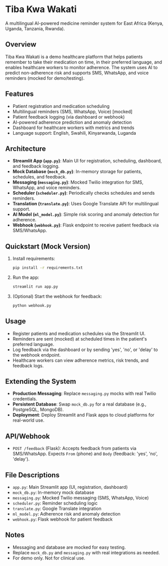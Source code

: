 # Tiba Kwa Wakati

A multilingual AI-powered medicine reminder system for East Africa (Kenya, Uganda, Tanzania, Rwanda).

## Overview
Tiba Kwa Wakati is a demo healthcare platform that helps patients remember to take their medication on time, in their preferred language, and enables healthcare workers to monitor adherence. The system uses AI to predict non-adherence risk and supports SMS, WhatsApp, and voice reminders (mocked for demo/testing).

## Features
- Patient registration and medication scheduling
- Multilingual reminders (SMS, WhatsApp, Voice) [mocked]
- Patient feedback logging (via dashboard or webhook)
- AI-powered adherence prediction and anomaly detection
- Dashboard for healthcare workers with metrics and trends
- Language support: English, Swahili, Kinyarwanda, Luganda

## Architecture
- **Streamlit App (`app.py`)**: Main UI for registration, scheduling, dashboard, and feedback logging.
- **Mock Database (`mock_db.py`)**: In-memory storage for patients, schedules, and feedback.
- **Messaging (`messaging.py`)**: Mocked Twilio integration for SMS, WhatsApp, and voice reminders.
- **Scheduler (`scheduler.py`)**: Periodically checks schedules and sends reminders.
- **Translation (`translate.py`)**: Uses Google Translate API for multilingual support.
- **AI Model (`ml_model.py`)**: Simple risk scoring and anomaly detection for adherence.
- **Webhook (`webhook.py`)**: Flask endpoint to receive patient feedback via SMS/WhatsApp.

## Quickstart (Mock Version)
1. Install requirements:
   ```bash
   pip install -r requirements.txt
   ```
2. Run the app:
   ```bash
   streamlit run app.py
   ```
3. (Optional) Start the webhook for feedback:
   ```bash
   python webhook.py
   ```

## Usage
- Register patients and medication schedules via the Streamlit UI.
- Reminders are sent (mocked) at scheduled times in the patient's preferred language.
- Log feedback via the dashboard or by sending 'yes', 'no', or 'delay' to the webhook endpoint.
- Healthcare workers can view adherence metrics, risk trends, and feedback logs.

## Extending the System
- **Production Messaging**: Replace `messaging.py` mocks with real Twilio credentials.
- **Persistent Database**: Swap `mock_db.py` for a real database (e.g., PostgreSQL, MongoDB).
- **Deployment**: Deploy Streamlit and Flask apps to cloud platforms for real-world use.

## API/Webhook
- `POST /feedback` (Flask): Accepts feedback from patients via SMS/WhatsApp. Expects `From` (phone) and `Body` (feedback: 'yes', 'no', 'delay').

## File Descriptions
- `app.py`: Main Streamlit app (UI, registration, dashboard)
- `mock_db.py`: In-memory mock database
- `messaging.py`: Mocked Twilio messaging (SMS, WhatsApp, Voice)
- `scheduler.py`: Reminder scheduling logic
- `translate.py`: Google Translate integration
- `ml_model.py`: Adherence risk and anomaly detection
- `webhook.py`: Flask webhook for patient feedback

## Notes
- Messaging and database are mocked for easy testing.
- Replace `mock_db.py` and `messaging.py` with real integrations as needed.
- For demo only. Not for clinical use. 